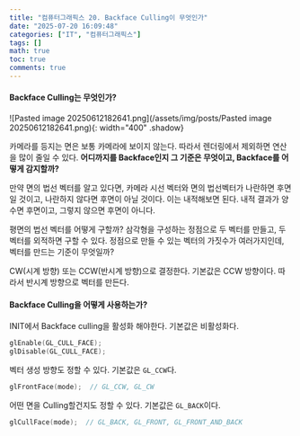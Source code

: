```yaml
---
title: "컴퓨터그래픽스 20. Backface Culling이 무엇인가"
date: "2025-07-20 16:09:48"
categories: ["IT", "컴퓨터그래픽스"]
tags: []
math: true
toc: true
comments: true
---
```


#### Backface Culling는 무엇인가?

![Pasted image 20250612182641.png](/assets/img/posts/Pasted image 20250612182641.png){: width="400" .shadow}

카메라를 등지는 면은 보통 카메라에 보이지 않는다. 따라서 렌더링에서 제외하면 연산을 많이 줄일 수 있다. **어디까지를 Backface인지 그 기준은 무엇이고, Backface를 어떻게 감지할까?**

만약 면의 법선 벡터를 알고 있다면, 카메라 시선 벡터와 면의 법선벡터가 나란하면 후면일 것이고, 나란하지 않다면 후면이 아닐 것이다. 이는 내적해보면 된다. 내적 결과가 양수면 후면이고, 그렇지 않으면 후면이 아니다.

평면의 법선 벡터를 어떻게 구할까? 삼각형을 구성하는 정점으로 두 벡터를 만들고, 두 벡터를 외적하면 구할 수 있다. 정점으로 만들 수 있는 벡터의 가짓수가 여러가지인데, 벡터를 만드는 기준이 무엇일까?

CW(시계 방향) 또는 CCW(반시계 방향)으로 결정한다. 기본값은 CCW 방향이다. 따라서 반시계 방향으로 벡터를 만든다.

#### Backface Culling을 어떻게 사용하는가?
INIT에서 Backface culling을 활성화 해야한다. 기본값은 비활성화다.

```c
glEnable(GL_CULL_FACE);
glDisable(GL_CULL_FACE);
```

벡터 생성 방향도 정할 수 있다. 기본값은 `GL_CCW`다.

```c
glFrontFace(mode);  // GL_CCW, GL_CW
```

어떤 면을 Culling할건지도 정할 수 있다. 기본값은 `GL_BACK`이다.

```c
glCullFace(mode);  // GL_BACK, GL_FRONT, GL_FRONT_AND_BACK
```